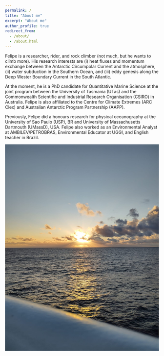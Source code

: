 ```yaml
---
permalink: /
title: "About me"
excerpt: "About me"
author_profile: true
redirect_from: 
  - /about/
  - /about.html
---
```


Felipe is a researcher, rider, and rock climber (not much, but he wants to climb more). 
His research interests are (i) heat fluxes and momentum exchange between the Antarctic Circumpolar Current and the atmosphere, (ii) water subduction in the Southern Ocean, and (iii) eddy genesis along the Deep Wester Boundary Current in the South Atlantic.

At the moment, he is a PhD candidate for Quantitative Marine Science at the joint program between the University of Tasmania (UTas) and the Commonwealth Scientific and Industrial Research Organisation (CSIRO) in Australia. Felipe is also affiliated to the Centre for Climate Extremes (ARC Clex) and Australian Antarctic Program Partnership (AAPP). 

Previously, Felipe did a honours research for physical oceanography at the University of Sao Paulo (USP), BR and University of Massachusetts Dartmouth (UMassD), USA. Felipe also worked as an Environmental Analyst at AMBILEV/PETROBRAS, Environmental Educator at UGGI, and English teacher in Brazil.

<img src='/images/SO_sunset2.jpeg'
     width  = '700px'
     height = 'auto' />
